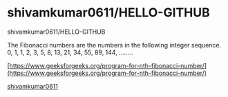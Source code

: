 # shivamkumar0611/HELLO-GITHUB

shivamkumar0611/HELLO-GITHUB

The Fibonacci numbers are the numbers in the following integer sequence. 0, 1, 1, 2, 3, 5, 8, 13, 21, 34, 55, 89, 144, ……..

[https://www.geeksforgeeks.org/program-for-nth-fibonacci-number/](https://www.geeksforgeeks.org/program-for-nth-fibonacci-number/)

 [shivamkumar0611]()

